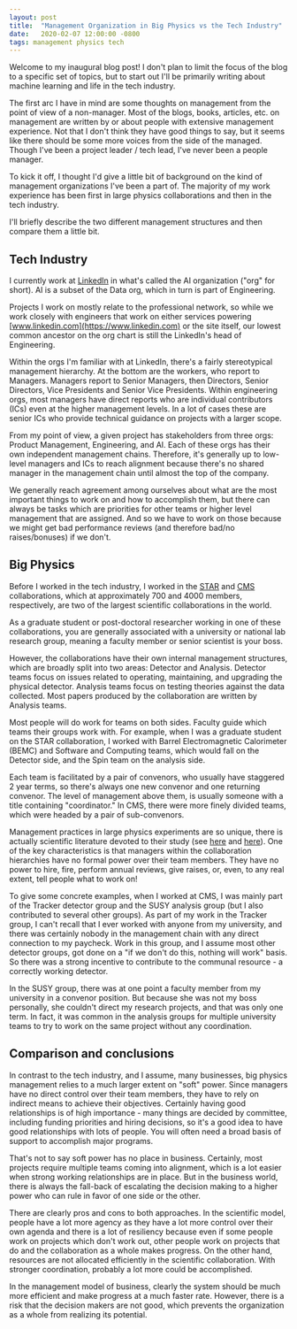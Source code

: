 ```yaml
---
layout: post
title:  "Management Organization in Big Physics vs the Tech Industry"
date:   2020-02-07 12:00:00 -0800
tags: management physics tech
---
```

Welcome to my inaugural blog post! I don't plan to limit the focus of the blog to a specific set of topics, but to start out I'll be primarily writing about machine learning and life in the tech industry.

The first arc I have in mind are some thoughts on management from the point of view of a non-manager. Most of the blogs, books, articles, etc. on management are written by or about people with extensive management experience. Not that I don't think they have good things to say, but it seems like there should be some more voices from the side of the managed. Though I've been a project leader / tech lead, I've never been a people manager.

To kick it off, I thought I'd give a little bit of background on the kind of management organizations I've been a part of. The majority of my work experience has been first in large physics collaborations and then in the tech industry.

I'll briefly describe the two different management structures and then compare them a little bit.

## Tech Industry

I currently work at [LinkedIn](https://www.linkedin.com) in what's called the AI organization ("org" for short). AI is a subset of the Data org, which in turn is part of Engineering.

Projects I work on mostly relate to the professional network, so while we work closely with engineers that work on either services powering [www.linkedin.com](https://www.linkedin.com) or the site itself, our lowest common ancestor on the org chart is still the LinkedIn's head of Engineering.

Within the orgs I'm familiar with at LinkedIn, there's a fairly stereotypical management hierarchy. At the bottom are the workers, who report to Managers. Managers report to Senior Managers, then Directors, Senior Directors, Vice Presidents and Senior Vice Presidents. Within engineering orgs, most managers have direct reports who are individual contributors (ICs) even at the higher management levels. In a lot of cases these are senior ICs who provide technical guidance on projects with a larger scope.

From my point of view, a given project has stakeholders from three orgs: Product Management, Engineering, and AI. Each of these orgs has their own independent management chains. Therefore, it's generally up to low-level managers and ICs to reach alignment because there's no shared manager in the management chain until almost the top of the company.

We generally reach agreement among ourselves about what are the most important things to work on and how to accomplish them, but there can always be tasks which are priorities for other teams or higher level management that are assigned. And so we have to work on those because we might get bad performance reviews (and therefore bad/no raises/bonuses) if we don't.

## Big Physics

Before I worked in the tech industry, I worked in the [STAR](https://www.star.bnl.gov/) and [CMS](https://cms.cern/) collaborations, which at approximately 700 and 4000 members, respectively, are two of the largest scientific collaborations in the world.

As a graduate student or post-doctoral researcher working in one of these collaborations, you are generally associated with a university or national lab research group, meaning a faculty member or senior scientist is your boss.

However, the collaborations have their own internal management structures, which are broadly split into two areas: Detector and Analysis. Detector teams focus on issues related to operating, maintaining, and upgrading the physical detector. Analysis teams focus on testing theories against the data collected. Most papers produced by the collaboration are written by Analysis teams.

Most people will do work for teams on both sides. Faculty guide which teams their groups work with. For example, when I was a graduate student on the STAR collaboration, I worked with Barrel Electromagnetic Calorimeter (BEMC) and Software and Computing teams, which would fall on the Detector side, and the Spin team on the analysis side.

Each team is facilitated by a pair of convenors, who usually have staggered 2 year terms, so there's always one new convenor and one returning convenor. The level of management above them, is usually someone with a title containing "coordinator." In CMS, there were more finely divided teams, which were headed by a pair of sub-convenors.

Management practices in large physics experiments are so unique, there is actually scientific literature devoted to their study (see [here](https://espace.cern.ch/ATLAS-Sociology/Shared%20Documents/Master's%20thesis%20Jenni%20Hyppola.pdf) and [here](https://www.worldscientific.com/doi/abs/10.1142/9781786341389_0006)). One of the key characteristics is that managers within the collaboration hierarchies have no formal power over their team members. They have no power to hire, fire, perform annual reviews, give raises, or, even, to any real extent, tell people what to work on!

To give some concrete examples, when I worked at CMS, I was mainly part of the Tracker detector group and the SUSY analysis group (but I also contributed to several other groups). As part of my work in the Tracker group, I can't recall that I ever worked with anyone from my university, and there was certainly nobody in the management chain with any direct connection to my paycheck. Work in this group, and I assume most other detector groups, got done on a "if we don't do this, nothing will work" basis. So there was a strong incentive to contribute to the communal resource - a correctly working detector.

In the SUSY group, there was at one point a faculty member from my university in a convenor position. But because she was not my boss personally, she couldn't direct my research projects, and that was only one term. In fact, it was common in the analysis groups for multiple university teams to try to work on the same project without any coordination.

## Comparison and conclusions
In contrast to the tech industry, and I assume, many businesses, big physics management relies to a much larger extent on "soft" power. Since managers have no direct control over their team members, they have to rely on indirect means to achieve their objectives. Certainly having good relationships is of high importance - many things are decided by committee, including funding priorities and hiring decisions, so it's a good idea to have good relationships with lots of people. You will often need a broad basis of support to accomplish major programs.

That's not to say soft power has no place in business. Certainly, most projects require multiple teams coming into alignment, which is a lot easier when strong working relationships are in place. But in the business world, there is always the fall-back of escalating the decision making to a higher power who can rule in favor of one side or the other.

There are clearly pros and cons to both approaches. In the scientific model, people have a lot more agency as they have a lot more control over their own agenda and there is a lot of resiliency because even if some people work on projects which don't work out, other people work on projects that do and the collaboration as a whole makes progress. On the other hand, resources are not allocated efficiently in the scientific collaboration. With stronger coordination, probably a lot more could be accomplished.

In the management model of business, clearly the system should be much more efficient and make progress at a much faster rate. However, there is a risk that the decision makers are not good, which prevents the organization as a whole from realizing its potential.